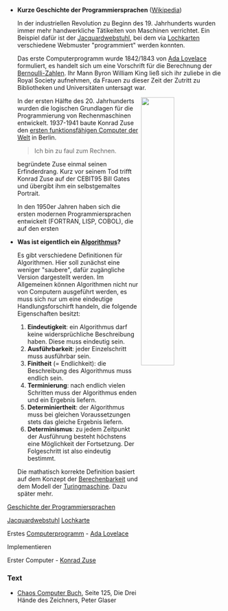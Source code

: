 * **Kurze Geschichte der Programmiersprachen** ([Wikipedia](https://de.wikipedia.org/wiki/Geschichte_der_Programmiersprachen))

    In der industriellen Revolution zu Beginn des 19. Jahrhunderts wurden immer mehr handwerkliche Tätikeiten von Maschinen verrichtet. Ein Beispiel dafür ist der [Jacquardwebstuhl](https://de.wikipedia.org/wiki/Jacquardwebstuhl), bei dem via [Lochkarten](https://de.wikipedia.org/wiki/Lochkarte) verschiedene Webmuster "programmiert" werden konnten.
   
   Das erste Computerprogramm wurde 1842/1843 von [Ada Lovelace](https://de.wikipedia.org/wiki/Ada_Lovelace) formuliert, es handelt sich um eine Vorschrift für die Berechnung der [Bernoulli-Zahlen](https://de.wikipedia.org/wiki/Bernoulli-Zahl). Ihr Mann Byron William King ließ sich ihr zuliebe in die Royal Society aufnehmen, da Frauen zu dieser Zeit der Zutritt zu Bibliotheken und Universitäten untersagt war.
   
    [<img src="https://upload.wikimedia.org/wikipedia/commons/thumb/4/4c/Z3_Deutsches_Museum.JPG/1280px-Z3_Deutsches_Museum.JPG" width="40%" align="right" >](https://de.wikipedia.org/wiki/Konrad_Zuse#Z3_–_der_erste_funktionsfähige_Computer_der_Welt)
    
    In der ersten Hälfte des 20. Jahrhunderts wurden die logischen Grundlagen für die Programmierung von Rechenmaschinen entwickelt. 1937-1941 baute Konrad Zuse den [ersten funktionsfähigen Computer der Welt](https://de.wikipedia.org/wiki/Konrad_Zuse#Z3_–_der_erste_funktionsfähige_Computer_der_Welt) in Berlin. 
    
    > Ich bin zu faul zum Rechnen.
    
    begründete Zuse einmal seinen Erfinderdrang. Kurz vor seinem Tod trifft Konrad Zuse auf der CEBIT95 Bill Gates und übergibt ihm ein selbstgemaltes Portrait.
    
    In den 1950er Jahren haben sich die ersten modernen Programmiersprachen entwickelt (FORTRAN, LISP, COBOL), die auf den ersten 

* **Was ist eigentlich ein [Algorithmus](https://de.wikipedia.org/wiki/Algorithmus)?**

    Es gibt verschiedene Definitionen für Algorithmen. Hier soll zunächst eine weniger "saubere", dafür zugängliche Version dargestellt werden. Im Allgemeinen können Algorithmen nicht nur von Computern ausgeführt werden, es muss sich nur um eine eindeutige Handlungsforschirft handeln, die folgende Eigenschaften besitzt:

    1. **Eindeutigkeit**: ein Algorithmus darf keine widersprüchliche Beschreibung haben. Diese muss eindeutig sein.
    2. **Ausführbarkeit**: jeder Einzelschritt muss ausführbar sein.
    3. **Finitheit** (= Endlichkeit): die Beschreibung des Algorithmus muss endlich sein.
    4. **Terminierung**: nach endlich vielen Schritten muss der Algorithmus enden und ein Ergebnis liefern.
    5. **Determiniertheit**: der Algorithmus muss bei gleichen Voraussetzungen stets das gleiche Ergebnis liefern.
    6. **Determinismus**: zu jedem Zeitpunkt der Ausführung besteht höchstens eine Möglichkeit der Fortsetzung. Der Folgeschritt ist also eindeutig bestimmt.


    Die mathatisch korrekte Definition basiert auf dem Konzept der [Berechenbarkeit](https://de.wikipedia.org/wiki/Berechenbarkeit) und dem Modell der [Turingmaschine](https://de.wikipedia.org/wiki/Turingmaschine). Dazu später mehr.

[Geschichte der Programmiersprachen](https://de.wikipedia.org/wiki/Geschichte_der_Programmiersprachen)

[Jacquardwebstuhl](https://de.wikipedia.org/wiki/Jacquardwebstuhl)
[Lochkarte](https://de.wikipedia.org/wiki/Lochkarte)

Erstes [Computerprogramm](https://de.wikipedia.org/wiki/Computerprogramm) - [Ada Lovelace](https://de.wikipedia.org/wiki/Ada_Lovelace)

Implementieren

Erster Computer - [Konrad Zuse](https://de.wikipedia.org/wiki/Konrad_Zuse)


### Text

* [Chaos Computer Buch](https://monoskop.org/images/b/ba/Wieckmann,_Jürgen_%28ed.%29_-_Das_Chaos_Computer_Buch._Hacking_made_in_Germany_%28German%29.pdf), Seite 125, Die Drei Hände des Zeichners, Peter Glaser

